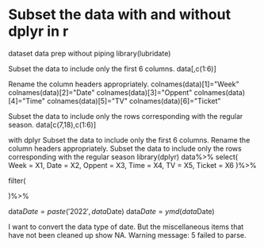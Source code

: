 
# Subset the data with and without dplyr in r

dataset
data prep without piping
library(lubridate)

Subset the data to include only the first 6 columns.
data[,c(1:6)]

Rename the column headers appropriately.
colnames(data)[1]="Week"
colnames(data)[2]="Date"
colnames(data)[3]="Oppent"
colnames(data)[4]="Time"
colnames(data)[5]="TV"
colnames(data)[6]="Ticket"

Subset the data to include only the rows corresponding with the regular season.
data[c(7,18),c(1:6)]

with dplyr
Subset the data to include only the first 6 columns.
Rename the column headers appropriately.
Subset the data to include only the rows corresponding with the regular season
library(dplyr)
data%>%
select(
    Week = X1,
    Date = X2,
    Oppent = X3,
    Time = X4,
    TV = X5,
    Ticket = X6
  )%>%

  filter(
    
  )%>%

data$Date = paste('2022',data$Date)
data$Date = ymd(data$Date)

I want to convert the data type of date. But the miscellaneous items that have not been cleaned up show NA.
Warning message:
 5 failed to parse. 


        